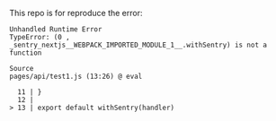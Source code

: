 This repo is for reproduce the error:


```
Unhandled Runtime Error
TypeError: (0 , _sentry_nextjs__WEBPACK_IMPORTED_MODULE_1__.withSentry) is not a
function

Source
pages/api/test1.js (13:26) @ eval

  11 | }
  12 | 
> 13 | export default withSentry(handler)
```
